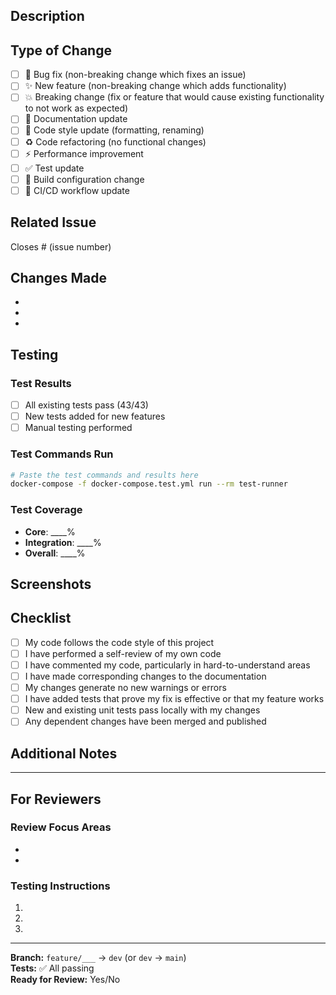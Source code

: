 ## Description
<!-- Provide a brief description of the changes in this PR -->

## Type of Change
<!-- Mark the relevant option with an "x" -->

- [ ] 🐛 Bug fix (non-breaking change which fixes an issue)
- [ ] ✨ New feature (non-breaking change which adds functionality)
- [ ] 💥 Breaking change (fix or feature that would cause existing functionality to not work as expected)
- [ ] 📝 Documentation update
- [ ] 🎨 Code style update (formatting, renaming)
- [ ] ♻️ Code refactoring (no functional changes)
- [ ] ⚡ Performance improvement
- [ ] ✅ Test update
- [ ] 🔧 Build configuration change
- [ ] 🔄 CI/CD workflow update

## Related Issue
<!-- Link to the issue this PR addresses (if applicable) -->

Closes # (issue number)

## Changes Made
<!-- List the main changes made in this PR -->

- 
- 
- 

## Testing
<!-- Describe the testing you've done -->

### Test Results
- [ ] All existing tests pass (43/43)
- [ ] New tests added for new features
- [ ] Manual testing performed

### Test Commands Run
```bash
# Paste the test commands and results here
docker-compose -f docker-compose.test.yml run --rm test-runner
```

### Test Coverage
<!-- If applicable, include coverage information -->
- **Core**: ____%
- **Integration**: ____%
- **Overall**: ____%

## Screenshots
<!-- If applicable, add screenshots to help explain your changes -->

## Checklist
<!-- Mark completed items with an "x" -->

- [ ] My code follows the code style of this project
- [ ] I have performed a self-review of my own code
- [ ] I have commented my code, particularly in hard-to-understand areas
- [ ] I have made corresponding changes to the documentation
- [ ] My changes generate no new warnings or errors
- [ ] I have added tests that prove my fix is effective or that my feature works
- [ ] New and existing unit tests pass locally with my changes
- [ ] Any dependent changes have been merged and published

## Additional Notes
<!-- Add any other context about the pull request here -->

---

## For Reviewers

### Review Focus Areas
<!-- What should reviewers pay special attention to? -->

- 
- 

### Testing Instructions
<!-- How can reviewers test these changes? -->

1. 
2. 
3. 

---

**Branch:** `feature/___` → `dev` (or `dev` → `main`)  
**Tests:** ✅ All passing  
**Ready for Review:** Yes/No
